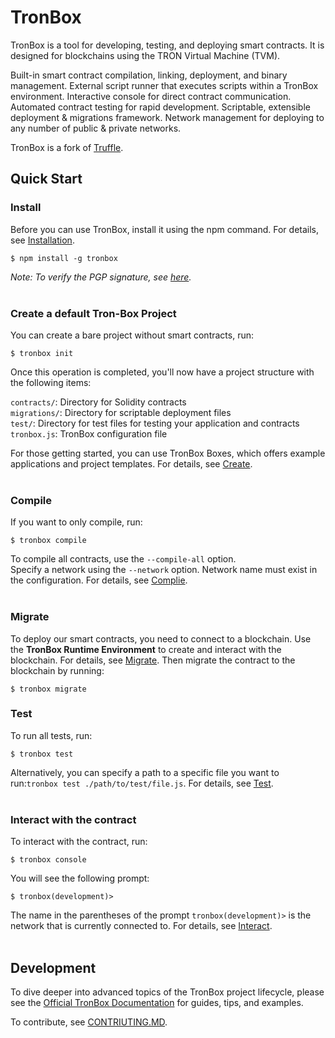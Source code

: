 # TronBox
TronBox is a tool for developing, testing, and deploying smart contracts. It is designed for blockchains using the TRON Virtual Machine (TVM).

Built-in smart contract compilation, linking, deployment, and binary management.
External script runner that executes scripts within a TronBox environment.
Interactive console for direct contract communication.
Automated contract testing for rapid development.
Scriptable, extensible deployment & migrations framework.
Network management for deploying to any number of public & private networks.

TronBox is a fork of [Truffle](https://www.trufflesuite.com/truffle).

## Quick Start
### Install<br>
Before you can use TronBox, install it using the npm command. For details, see [Installation](https://developers.tron.network/reference/install).
```
$ npm install -g tronbox
```
_Note: To verify the PGP signature, see [here](https://github.com/jz2120100058/tronbox/blob/master/FURTHER_INFO.md#verifying-the-pgp-signature)._<br>
<br>
### Create a default Tron-Box Project
You can create a bare project without smart contracts, run:
```
$ tronbox init
```
Once this operation is completed, you'll now have a project structure with the following items:

`contracts/`: Directory for Solidity contracts<br>
`migrations/`: Directory for scriptable deployment files<br>
`test/`: Directory for test files for testing your application and contracts<br>
`tronbox.js`: TronBox configuration file<br>

For those getting started, you can use TronBox Boxes, which offers example applications and project templates. For details, see [Create](https://developers.tron.network/reference/create-a-tronbox-project).<br>
<br>
### Compile
If you want to only compile, run:
```
$ tronbox compile
```
To compile all contracts, use the ```--compile-all``` option.<br>
Specify a network using the ```--network``` option. Network name must exist in the configuration. For details, see [Complie](https://developers.tron.network/reference/compile-a-contract).<br>
<br>
### Migrate
To deploy our smart contracts, you need to connect to a blockchain. Use the **TronBox Runtime Environment** to create and interact with the blockchain. For details, see [Migrate](https://developers.tron.network/reference/contract-deploymentmigrations). Then migrate the contract to the blockchain by running:
```
$ tronbox migrate
```

### Test
To run all tests, run:
```
$ tronbox test
```
Alternatively, you can specify a path to a specific file you want to run:`tronbox test ./path/to/test/file.js`. For details, see [Test](https://developers.tron.network/reference/test-your-contracts).  
<br>
### Interact with the contract<br>
To interact with the contract, run:
```
$ tronbox console
```
You will see the following prompt:
```
$ tronbox(development)>
``` 
The name in the parentheses of the prompt `tronbox(development)>` is the network that is currently connected to. For details, see [Interact](https://developers.tron.network/reference/interact-with-a-contract).<br>
<br>
## Development
To dive deeper into advanced topics of the TronBox project lifecycle, please see the [Official TronBox Documentation](https://github.com/jz2120100058/tronbox/blob/master/FURTHER_INFO.md) for guides, tips, and examples.

To contribute, see [CONTRIUTING.MD](https://github.com/jz2120100058/tronbox/blob/master/CONTRIBUTING.md).


